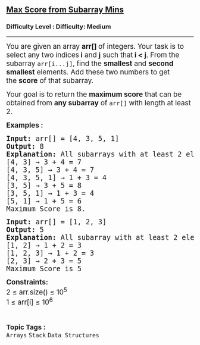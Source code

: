 <h2><a href="https://www.geeksforgeeks.org/problems/max-sum-in-sub-arrays0824/1?_gl=1*1wcr34e*_up*MQ..*_gs*MQ..&gclid=Cj0KCQjw2ZfABhDBARIsAHFTxGyxSART85J0BK-g4o0ypuRaoRSvF5qNR3NP322wzLdj_ZwXjudrfgsaAoF1EALw_wcB&gbraid=0AAAAAC9yBkAmzX0oyEPVSc4fsqARdLp7n">Max Score from Subarray Mins</a></h2><h3>Difficulty Level : Difficulty: Medium</h3><hr><div class="problems_problem_content__Xm_eO"><p data-start="133" data-end="195"><span style="font-size: 14pt;">You are given an array <strong>arr[] </strong>of integers. Your task is to select any two indices<strong> i</strong> and <strong>j</strong> such that<strong> i &lt; j</strong>. From the subarray <code data-start="287" data-end="299">arr[i...j]</code>, find the <strong data-start="369" data-end="381">smallest</strong> and <strong data-start="386" data-end="405">second smallest</strong> elements. Add these two numbers to get the&nbsp;<strong data-start="451" data-end="460">score</strong>&nbsp;of that subarray.</span></p>
<p data-start="133" data-end="195"><span style="font-size: 14pt;">Your goal is to return the <strong data-start="516" data-end="533">maximum score</strong> that can be obtained from <strong data-start="560" data-end="576">any subarray</strong> of <code data-start="580" data-end="587">arr[]</code> with length at least 2.</span></p>
<p><span style="font-size: 14pt;"><strong>Examples :</strong></span></p>
<pre><span style="font-size: 14pt;"><strong style="font-size: 14pt;">Input:</strong><span style="font-size: 14pt;"> arr[] = [4, 3, 5, 1]
</span><strong style="font-size: 14pt;">Output:</strong><span style="font-size: 14pt;"> 8
</span><strong style="font-size: 14pt;">Explanation: </strong>A<span style="font-size: 18.6667px;">ll subarrays with at least 2 elements and find the two smallest numbers in each:
[4, 3] → 3 + 4 = 7
[4, 3, 5] → 3 + 4 = 7
[4, 3, 5, 1] → 1 + 3 = 4
[3, 5] → 3 + 5 = 8
[3, 5, 1] → 1 + 3 = 4
[5, 1] → 1 + 5 = 6<br></span></span><span style="font-size: 14pt;"><span style="font-size: 14pt;">Maximum Score is 8.</span></span></pre>
<pre><span style="font-size: 14pt;"><strong>Input:</strong> arr[] = [1, 2, 3]
<strong>Output:</strong> 5<br><strong>Explanation: </strong>All subarray with at least 2 elements and find the two smallest numbers in each:<strong><br></strong></span><span style="font-size: 14pt;">[1, 2] → 1 + 2 = 3<br></span><span style="font-size: 14pt;">[1, 2, 3] → 1 + 2 = 3<br>[2, 3] → 2 + 3 = 5<br>Maximum Score is 5</span></pre>
<p><span style="font-size: 14pt;"><strong>Constraints:</strong><br>2 ≤ arr.size() ≤ 10<sup>5</sup><br>1 ≤ arr[i] ≤ 10<sup>6</sup></span></p></div><br><p><span style=font-size:18px><strong>Topic Tags : </strong><br><code>Arrays</code>&nbsp;<code>Stack</code>&nbsp;<code>Data Structures</code>&nbsp;